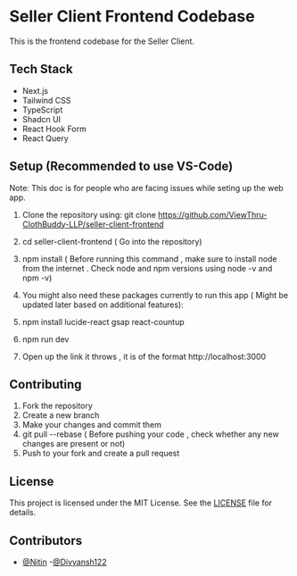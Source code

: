 # Seller Client Frontend Codebase

This is the frontend codebase for the Seller Client.

## Tech Stack

- Next.js
- Tailwind CSS
- TypeScript
- Shadcn UI
- React Hook Form
- React Query

## Setup (Recommended to use VS-Code)
Note: This doc is for people who are facing issues while seting up the web app.
1. Clone the repository using:
 git clone https://github.com/ViewThru-ClothBuddy-LLP/seller-client-frontend

2. cd seller-client-frontend   ( Go into the repository)
3. npm install ( Before running this command , make sure to install node from the internet . Check node and npm versions using node -v and npm -v)
4. You might also need these packages currently to run this app ( Might be updated later based on additional features):
5. npm install lucide-react gsap react-countup
6. npm run dev
7. Open up the link it throws , it is of the format http://localhost:3000

## Contributing

1. Fork the repository
2. Create a new branch
3. Make your changes and commit them
4. git pull --rebase ( Before pushing your code , check whether any new changes are present or not)
5. Push to your fork and create a pull request

## License

This project is licensed under the MIT License. See the [LICENSE](LICENSE) file for details.

## Contributors

- [@Nitin](https://github.com/nitin6404) -[@Divyansh122]("https://github.com/divyansh122")
